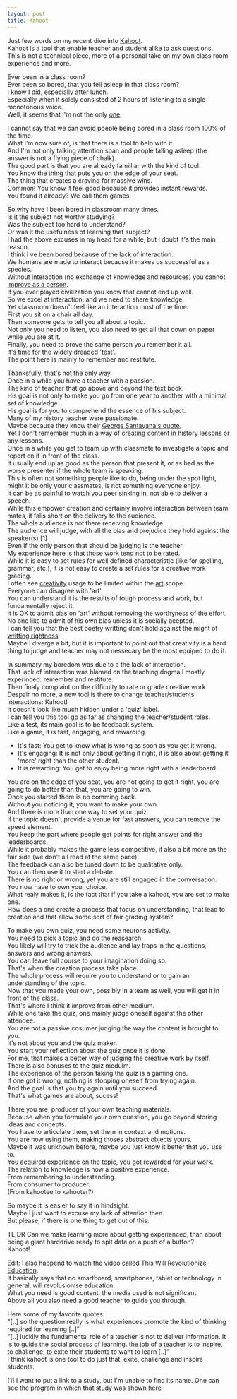 ```yaml
---
layout: post
title: Kahoot
---
```


Just few words on my recent dive into [Kahoot](https://getkahoot.com/).  
Kahoot is a tool that enable teacher and student alike to ask questions.  
This is not a technical piece, more of a personal take on my own class room experience and more.  

Ever been in a class room?  
Ever been so bored, that you fell asleep in that class room?  
I know I did, especially after lunch.  
Especially when it solely consisted of 2 hours of listening to a single monotonous voice.  
Well, it seems that I&#39;m not the only [one](https://www.youtube.com/watch?v=wbuJgRZrago).  

I cannot say that we can avoid poeple being bored in a class room 100% of the time.  
What I&#39;m now sure of, is that there is a tool to help with it.  
And I&#39;m not only talking attention span and people falling asleep (the answer is not a flying piece of chalk).  
The good part is that you are already familliar with the kind of tool.  
You know the thing that puts you on the edge of your seat.  
The thing that creates a craving for massive wins.  
Common! You know it feel good because it provides instant rewards.  
You found it already? We call them games.  

So why have I been bored in classroom many times.  
Is it the subject not worthy studying?  
Was the subject too hard to understand?  
Or was it the usefulness of learning that subject?  
I had the above excuses in my head for a while, but i doubt it&#39;s the main reason.  
I think I ve been bored because of the lack of interaction.  
We humans are made to interact because it makes us successful as a species.  
Without interaction (no exchange of knowledge and resources) you cannot [improve as a person](http://hintjens.com/blog:78).  
If you ever played civilization you know that cannot end up well.  
So we excel at interaction, and we need to share knowledge.  
Yet classroom doesn&#39;t feel like an interaction most of the time.  
First you sit on a chair all day.  
Then someone gets to tell you all about a topic.  
Not only you need to listen, you also need to get all that down on paper while you are at it.  
Finally, you need to prove the same person you remember it all.  
It&#39;s time for the widely dreaded 'test'.  
The point here is mainly to remember and restitute.  

Thanksfully, that&#39;s not the only way.  
Once in a while you have a teacher with a passion.  
The kind of teacher that go above and beyond the text book.  
His goal is not only to make you go from one year to another with a minimal set of knowledge.  
His goal is for you to comprehend the essence of his subject.  
Many of my history teacher were passionate.  
Maybe because they know their [George Santayana&#39;s quote.](http://en.wikiquote.org/wiki/George_Santayana)  
Yet I don&#39;t remember much in a way of creating content in history lessons or any lessons.  
Once in a while you get to team up with classmate to investigate a topic and report on it in front of the class.  
It usually end up as good as the person that present it, or as bad as the worse presenter if the whole team is speaking.  
This is often not something people like to do, being under the spot light, might it be only your classmates, is not something everyone enjoy.  
It can be as painful to watch you peer sinking in, not able to deliver a speech.  
While this empower creation and certainly involve interaction between team mates, it falls short on the delivery to the audience.  
The whole audience is not there receiving knowledge.  
The audience will judge, with all the bias and prejudice they hold against the speaker(s).[1]  
Even if the only person that should be judging is the teacher.  
My experience here is that those work tend not to be rated.  
While it is easy to set rules for well defined characteristic (like for spelling, grammar, etc.), it is not easy to create a set rules for a creative work grading.  
I often see [creativity](http://www.oxforddictionaries.com/definition/english/creativity) usage to be limited within the [art](http://www.oxforddictionaries.com/definition/american_english/creativity) scope.  
Everyone can disagree with 'art'.  
You can understand it is the results of tough process and work, but fundamentally reject it.  
It is OK to admit bias on 'art' without removing the worthyness of the effort.  
No one like to admit of his own bias unless it is socially acepted.  
I can tell you that the best poetry writting don&#39;t hold against the might of [writting rightness](http://www.urbandictionary.com/define.php?term=Grammar+Nazi)  
Maybe I diverge a bit, but it is important to point out that creativity is a hard thing to judge and teacher may not nessecary be the most equiped to do it.  

In summary my boredom was due to a the lack of interaction.  
That lack of interaction was blamed on the teaching dogma I mostly experinced: remember and restitute.  
Then finaly complaint on the difficulty to rate or grade creative work.  
Despair no more, a new tool is there to change teacher/students interactions: Kahoot!  
It doesn&#39;t look like much hidden under a 'quiz' label.  
I can tell you this tool go as far as changing the teacher/student roles.  
Like a test, its main goal is to be feedback system.  
Like a game, it is fast, engaging, and rewarding.  
* It&#39;s fast: You get to know what is wrong as soon as you get it wrong.  
* It&#39;s engaging: It is not only about getting it right, it is also about getting it 'more' right than the other student.  
* It is rewarding: You get to enjoy being more right with a leaderboard.  

You are on the edge of you seat, you are not going to get it right, you are going to do better than that, you are going to win.  
Once you started there is no comming back.  
Without you noticing it, you want to make your own.  
And there is more than one way to set your quiz.  
If the topic doesn&#39;t provide a venue for fast answers, you can remove the speed element.  
You keep the part where people get points for right answer and the leaderboards.  
While it probably makes the game less competitive, it also a bit more on the fair side (we don&#39;t all read at the same pace).   
The feedback can also be tuned down to be qualitative only.  
You can then use it to start a debate.  
There is no right or wrong, yet you are still engaged in the conversation.  
You now have to own your choice.  
What realy makes it, is the fact that if you take a kahoot, you are set to make one.  
How does a one create a process that focus on understanding, that lead to creation and that allow some sort of fair grading system?  

To make you own quiz, you need some neurons activity.  
You need to pick a topic and do the reasearch.  
You likely will try to trick the audience and lay traps in the questions, answers and wrong answers.  
You can leave full course to your imagination doing so.  
That&#39;s when the creation process take place.  
The whole process will require you to understand or to gain an understanding of the topic.  
Now that you made your own, possibly in a team as well, you will get it in front of the class.  
That&#39;s where I think it improve from other medium.  
While one take the quiz, one mainly judge oneself against the other attendee.   
You are not a passive cosumer judging the way the content is brought to you.  
It&#39;s not about you and the quiz maker.  
You start your reflection about the quiz once it is done.  
For me, that makes a better way of judging the creative work by itself.  
There is also bonuses to the quiz meduim.  
The experience of the person taking the quiz is a gaming one.  
If one got it wrong, nothing is stopping oneself from trying again.  
And the goal is that you try again until you succeed.  
That&#39;s what games are about, sucess!  

There you are, producer of your own teaching materials.  
Because when you formulate your own question, you go beyond storing ideas and concepts.  
You have to articulate them, set them in context and motions.  
You are now using them, making thoses abstract objects yours.  
Maybe it was unknown before, maybe you just know it better that you use to.  
You acquired experience on the topic, you got rewarded for your work.  
The relation to knowledge is now a positive experience.  
From remembering to understanding.  
From consumer to producer.  
(From kahootee to kahooter?)  

So maybe it is easier to say it in hindsight.  
Maybe I just want to excuse my lack of attention then.  
But please, if there is one thing to get out of this:  

TL;DR
Can we make learning more about getting experienced, than about being a giant harddrive ready to spit data on a push of a button?  
Kahoot!  

Edit: I also happend to watch the video called [This Will Revolutionize Education](https://www.youtube.com/watch?v=GEmuEWjHr5c).  
It basically says that no smartboard, smartphones, tablet or technology in general, will revolusionise education.  
What you need is good content, the media used is not significant.  
Above all you also need a good teacher to guide you through.  

Here some of my favorite quotes:  
"[..] so the question really is what experiences promote the kind of thinking required for learning [..]"  
"[..] luckily the fundamental role of a teacher is not to deliver information. It is to guide the social process of learning. the job of a teacher is to inspire, to challenge, to exite their students to want to learn [..]"  
I think kahoot is one tool to do just that, exite, challenge and inspire students.   


[1] I want to put a link to a study, but I'm unable to find its name. One can see the program in which that study was shown [here](http://www.france2.fr/emission/545b6b24706765381c1f1202/545b6fea706765381c92a402)  
